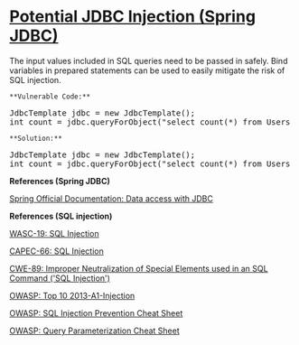 # [Potential JDBC Injection (Spring JDBC)](https://find-sec-bugs.github.io/bugs.htm#SQL_INJECTION_SPRING_JDBC)

The input values included in SQL queries need to be passed in safely.
Bind variables in prepared statements can be used to easily mitigate the risk of SQL injection.

    **Vulnerable Code:**  

<pre>JdbcTemplate jdbc = new JdbcTemplate();
int count = jdbc.queryForObject("select count(*) from Users where name = '"+paramName+"'", Integer.class);
</pre>

    **Solution:**  

<pre>JdbcTemplate jdbc = new JdbcTemplate();
int count = jdbc.queryForObject("select count(*) from Users where name = ?", Integer.class, paramName);</pre>

**References (Spring JDBC)**  

[Spring Official Documentation: Data access with JDBC](https://spring.io/guides/gs/relational-data-access/)  

**References (SQL injection)**  

[WASC-19: SQL Injection](http://projects.webappsec.org/w/page/13246963/SQL%20Injection)  

[CAPEC-66: SQL Injection](https://capec.mitre.org/data/definitions/66.html)  

[CWE-89: Improper Neutralization of Special Elements used in an SQL Command ('SQL Injection')](https://cwe.mitre.org/data/definitions/89.html)  

[OWASP: Top 10 2013-A1-Injection](https://www.owasp.org/index.php/Top_10_2013-A1-Injection)  

[OWASP: SQL Injection Prevention Cheat Sheet](https://www.owasp.org/index.php/SQL_Injection_Prevention_Cheat_Sheet)  

[OWASP: Query Parameterization Cheat Sheet](https://www.owasp.org/index.php/Query_Parameterization_Cheat_Sheet)